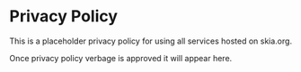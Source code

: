 # Privacy Policy

This is a placeholder privacy policy for using all services hosted on
skia.org.

Once privacy policy verbage is approved it will appear here.
